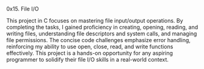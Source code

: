 0x15. File I/O

This project in C focuses on mastering file input/output operations.
By completing the tasks, I gained proficiency in creating, opening, reading, and writing files, understanding file descriptors and system calls,
and managing file permissions.
The concise code challenges emphasize error handling, reinforcing my ability to use open, close, read, and write functions effectively.
This project is a hands-on opportunity for any aspiring programmer to solidify their file I/O skills in a real-world context.
